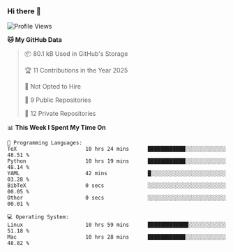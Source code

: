 ### Hi there 👋

<!--
**huayuan4396/huayuan4396** is a ✨ _special_ ✨ repository because its `README.md` (this file) appears on your GitHub profile.

Here are some ideas to get you started:

- 🔭 I’m currently working on ...
- 🌱 I’m currently learning ...
- 👯 I’m looking to collaborate on ...
- 🤔 I’m looking for help with ...
- 💬 Ask me about ...
- 📫 How to reach me: ...
- 😄 Pronouns: ...
- ⚡ Fun fact: ...
-->

<!--START_SECTION:waka-->
![Profile Views](http://img.shields.io/badge/Profile%20Views-2-blue)

**🐱 My GitHub Data** 

> 📦 80.1 kB Used in GitHub's Storage 
 > 
> 🏆 11 Contributions in the Year 2025
 > 
> 🚫 Not Opted to Hire
 > 
> 📜 9 Public Repositories 
 > 
> 🔑 12 Private Repositories 
 > 
📊 **This Week I Spent My Time On** 

```text
💬 Programming Languages: 
TeX                      10 hrs 24 mins      ████████████░░░░░░░░░░░░░   48.51 % 
Python                   10 hrs 19 mins      ████████████░░░░░░░░░░░░░   48.14 % 
YAML                     42 mins             █░░░░░░░░░░░░░░░░░░░░░░░░   03.28 % 
BibTeX                   0 secs              ░░░░░░░░░░░░░░░░░░░░░░░░░   00.05 % 
Other                    0 secs              ░░░░░░░░░░░░░░░░░░░░░░░░░   00.01 % 

💻 Operating System: 
Linux                    10 hrs 59 mins      █████████████░░░░░░░░░░░░   51.18 % 
Mac                      10 hrs 28 mins      ████████████░░░░░░░░░░░░░   48.82 % 
```


<!--END_SECTION:waka-->
